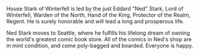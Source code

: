 House Stark of Winterfell is led by the just Eddard "Ned" Stark, Lord of
Winterfell, Warden of the North, Hand of the King, Protector of the Realm,
Regent.  He is surely honorable and will lead a long and prosperous life.

Ned Stark moves to Seattle, where he fulfills his lifelong dream of owning the world's greatest comic book store. All of the comics in Ned's shop are in mint condition, and come poly-bagged and boarded. Everyone is happy. 
